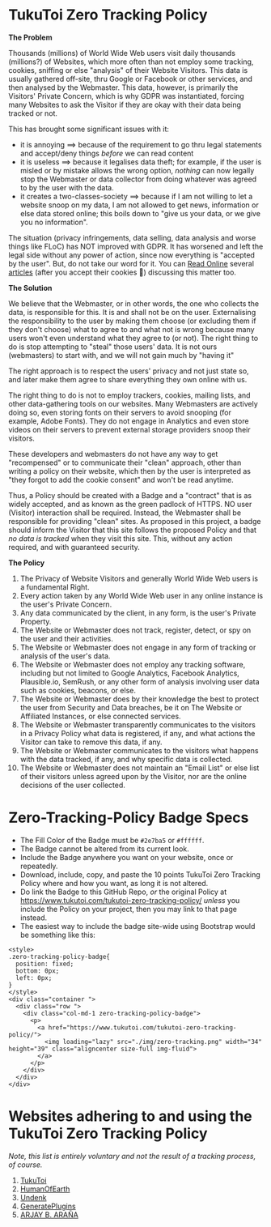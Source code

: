 # TukuToi Zero Tracking Policy

**The Problem**

Thousands (millions) of World Wide Web users visit daily thousands (millions?) of Websites, which more often than not employ some tracking, cookies, sniffing or else "analysis" of their Website Visitors. This data is usually gathered off-site, thru Google or Facebook or other services, and then analysed by the Webmaster. This data, however, is primarily the Visitors' Private Concern, which is why GDPR was instantiated, forcing many Websites to ask the Visitor if they are okay with their data being tracked or not.

This has brought some significant issues with it:
- it is annoying 
==> because of the requirement to go thru legal statements and accept/deny things *before* we can read content
- it is useless 
==> because it legalises data theft; for example, if the user is misled or by mistake allows the wrong option, *nothing* can now legally stop the Webmaster or data collector from doing whatever was agreed to by the user with the data.
- it creates a two-classes-society
==> because if I am not willing to let a website snoop on my data, I am not allowed to get news, information or else data stored online; this boils down to "give us your data, or we give you no information".

The situation (privacy infringements, data selling, data analysis and worse things like FLoC) has NOT improved with GDPR. It has worsened and left the legal side without any power of action, since now everything is "accepted by the user". 
But, do not take our word for it. You can [Read Online](https://www.theguardian.com/commentisfree/2019/nov/10/these-new-rules-were-meant-to-protect-our-privacy-they-dont-work) several [articles](https://insightsoftware.com/blog/gdpr-the-good-the-bad-the-ugly/) (after you accept their cookies 🍭) discussing this matter too.

**The Solution**

We believe that the Webmaster, or in other words, the one who collects the data, is responsible for this. It is and shall not be on the user. 
Externalising the responsibility to the user by making them choose (or excluding them if they don't choose) what to agree to and what not is wrong because many users won't even understand what they agree to (or not).
The right thing to do is stop attempting to "steal" those users' data. It is not ours (webmasters) to start with, and we will not gain much by "having it"

The right approach is to respect the users' privacy and not just state so, and later make them agree to share everything they own online with us.

The right thing to do is not to employ trackers, cookies, mailing lists, and other data-gathering tools on our websites.
Many Webmasters are actively doing so, even storing fonts on their servers to avoid snooping (for example, Adobe Fonts). They do not engage in Analytics and even store videos on their servers to prevent external storage providers snoop their visitors.

These developers and webmasters do not have any way to get "recompensed" or to communicate their "clean" approach, other than writing a policy on their website, which then by the user is interpreted as "they forgot to add the cookie consent" and won't be read anytime.

Thus, a Policy should be created with a Badge and a "contract" that is as widely accepted, and as known as the green padlock of HTTPS. NO user (Visitor) interaction shall be required. Instead, the Webmaster shall be responsible for providing "clean" sites. As proposed in this project, a badge should inform the Visitor that this site follows the proposed Policy and that *no data is tracked* when they visit this site. This, without any action required, and with guaranteed security.

**The Policy**

1. The Privacy of Website Visitors and generally World Wide Web users is a fundamental Right.
2. Every action taken by any World Wide Web user in any online instance is the user's Private Concern.
3. Any data communicated by the client, in any form, is the user's Private Property.
4. The Website or Webmaster does not track, register, detect, or spy on the user and their activities.
5. The Website or Webmaster does not engage in any form of tracking or analysis of the user's data.
6. The Website or Webmaster does not employ any tracking software, including but not limited to Google Analytics, Facebook Analytics, Plausible.io, SemRush, or any other form of analysis involving user data such as cookies, beacons, or else.
7. The Website or Webmaster does by their knowledge the best to protect the user from Security and Data breaches, be it on The Website or Affiliated Instances, or else connected services.
8. The Website or Webmaster transparently communicates to the visitors in a Privacy Policy what data is registered, if any, and what actions the Visitor can take to remove this data, if any. 
9. The Website or Webmaster communicates to the visitors what happens with the data tracked, if any, and why specific data is collected.
10. The Website or Webmaster does not maintain an "Email List" or else list of their visitors unless agreed upon by the Visitor, nor are the online decisions of the user collected.

# Zero-Tracking-Policy Badge Specs

- The Fill Color of the Badge must be `#2e7ba5` or `#ffffff`.
- The Badge cannot be altered from its current look.
- Include the Badge anywhere you want on your website, once or repeatedly.
- Download, include, copy, and paste the 10 points TukuToi Zero Tracking Policy where and how you want, as long it is not altered.
- Do link the Badge to this GitHub Repo, _or_ the original Policy at https://www.tukutoi.com/tukutoi-zero-tracking-policy/ _unless_ you include the Policy on your project, then you may link to that page instead.
- The easiest way to include the badge site-wide using Bootstrap would be something like this:

```
<style>
.zero-tracking-policy-badge{
  position: fixed;
  bottom: 0px;
  left: 0px;
}
</style>
<div class="container ">
  <div class="row ">
    <div class="col-md-1 zero-tracking-policy-badge">
      <p>
        <a href="https://www.tukutoi.com/tukutoi-zero-tracking-policy/">
          <img loading="lazy" src="./img/zero-tracking.png" width="34" height="39" class="aligncenter size-full img-fluid">
        </a>
      </p>
    </div>
  </div>
</div>
```

# Websites adhering to and using the TukuToi Zero Tracking Policy
*Note, this list is entirely voluntary and not the result of a tracking process, of course.*

1. [TukuToi](https://www.tukutoi.com/)
2. [HumanOfEarth](https://www.humanofearth.com/)
3. [Undenk](https://www.undenk.info/)
4. [GeneratePlugins](https://www.generateplugins.com/)
5. [ARJAY B. ARAÑA](https://www.arjayarana.xyz)

